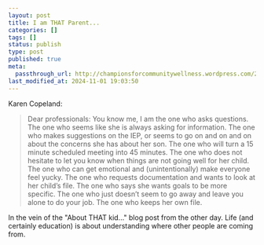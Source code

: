 ```yaml
---
layout: post
title: I am THAT Parent...
categories: []
tags: []
status: publish
type: post
published: true
meta:
  passthrough_url: http://championsforcommunitywellness.wordpress.com/2014/11/15/i-am-that-parent/
last_modified_at: 2024-11-01 19:03:50
---
```


Karen Copeland:


>Dear professionals: You know me, I am the one who asks questions. The one who seems like she is always asking for information. The one who makes suggestions on the IEP, or seems to go on and on and on about the concerns she has about her son. The one who will turn a 15 minute scheduled meeting into 45 minutes. The one who does not hesitate to let you know when things are not going well for her child. The one who can get emotional and (unintentionally) make everyone feel yucky. The one who requests documentation and wants to look at her child’s file. The one who says she wants goals to be more specific. The one who just doesn’t seem to go away and leave you alone to do your job. The one who keeps her own file.



In the vein of the "About THAT kid..." blog post from the other day. Life (and certainly education) is about understanding where other people are coming from.
